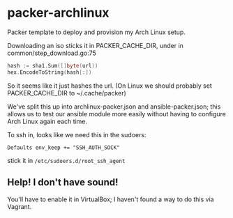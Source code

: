 # packer-archlinux

Packer template to deploy and provision my Arch Linux setup.

Downloading an iso sticks it in PACKER_CACHE_DIR, under in common/step_download.go:75
```go
hash := sha1.Sum([]byte(url))
hex.EncodeToString(hash[:])
```
So it seems like it just hashes the url.
(On Linux we should probably set PACKER_CACHE_DIR to ~/.cache/packer)


We've split this up into archlinux-packer.json and ansible-packer.json; this
allows us to test our ansible module more easily without having to configure
Arch Linux again each time.

To ssh in, looks like we need this in the sudoers:
```
Defaults env_keep += "SSH_AUTH_SOCK"
```
stick it in `/etc/sudoers.d/root_ssh_agent`

## Help! I don't have sound!
You'll have to enable it in VirtualBox; I haven't found a way to do this via Vagrant.
